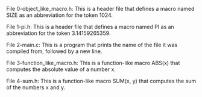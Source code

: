 File 0-object_like_macro.h: This is a header file that defines a macro named SIZE as an abbreviation for the token 1024.

File 1-pi.h: This is a header file that defines a macro named PI as an abbreviation for the token 3.14159265359.

File 2-main.c: This is a program that prints the name of the file it was compiled from, followed by a new line.

File 3-function_like_macro.h: This is a function-like macro ABS(x) that computes the absolute value of a number x.

File 4-sum.h: This is a function-like macro SUM(x, y) that computes the sum of the numbers x and y.